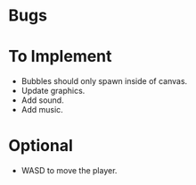 # Bugs

# To Implement
- Bubbles should only spawn inside of canvas.
- Update graphics.
- Add sound.
- Add music.

# Optional
- WASD to move the player.